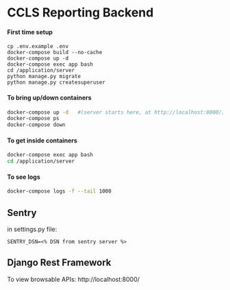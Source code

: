# CCLS Reporting Backend

#### First time setup

```
cp .env.example .env
docker-compose build --no-cache
docker-compose up -d
docker-compose exec app bash
cd /application/server
python manage.py migrate
python manage.py createsuperuser
```

#### To bring up/down containers

```sh
docker-compose up -d   #(server starts here, at http://localhost:8000/)
docker-compose ps
docker-compose down
```

#### To get inside containers

```sh
docker-compose exec app bash
cd /application/server
```

#### To see logs

```sh
docker-compose logs -f --tail 1000
```

## Sentry

in settings.py file:

```
SENTRY_DSN=<% DSN from sentry server %>
```

## Django Rest Framework

To view browsable APIs:
http://localhost:8000/
